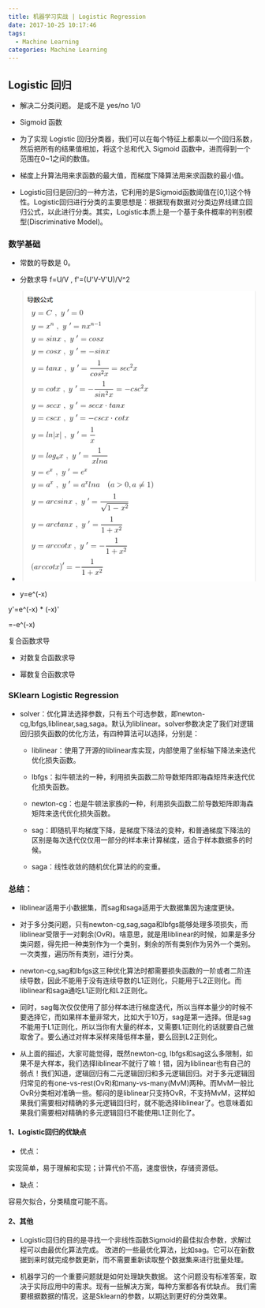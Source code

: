 ```yaml
---
title: 机器学习实战 | Logistic Regression
date: 2017-10-25 10:17:46
tags:
  - Machine Learning
categories: Machine Learning
---
```

## Logistic 回归

- 解决二分类问题。 是或不是 yes/no 1/0

- Sigmoid 函数

- 为了实现 Logistic 回归分类器，我们可以在每个特征上都乘以一个回归系数，然后把所有的结果值相加，将这个总和代入 Sigmoid 函数中，进而得到一个范围在0~1之间的数值。

- 梯度上升算法用来求函数的最大值，而梯度下降算法用来求函数的最小值。

- Logistic回归是回归的一种方法，它利用的是Sigmoid函数阈值在[0,1]这个特性。Logistic回归进行分类的主要思想是：根据现有数据对分类边界线建立回归公式，以此进行分类。其实，Logistic本质上是一个基于条件概率的判别模型(Discriminative Model)。

### 数学基础

- 常数的导数是 0。

- 分数求导 f=U/V , f'=(U'V-V'U)/V^2

- ![求导公式](logistic-regression/y.png)

- y=e^(-x)

 y'=e^(-x) * (-x)'

   =-e^(-x)

   复合函数求导

- 对数复合函数求导

- 幂数复合函数求导


### SKlearn Logistic Regression

- solver：优化算法选择参数，只有五个可选参数，即newton-cg,lbfgs,liblinear,sag,saga。默认为liblinear。solver参数决定了我们对逻辑回归损失函数的优化方法，有四种算法可以选择，分别是：

  - liblinear：使用了开源的liblinear库实现，内部使用了坐标轴下降法来迭代优化损失函数。

  - lbfgs：拟牛顿法的一种，利用损失函数二阶导数矩阵即海森矩阵来迭代优化损失函数。

  - newton-cg：也是牛顿法家族的一种，利用损失函数二阶导数矩阵即海森矩阵来迭代优化损失函数。

  - sag：即随机平均梯度下降，是梯度下降法的变种，和普通梯度下降法的区别是每次迭代仅仅用一部分的样本来计算梯度，适合于样本数据多的时候。

  - saga：线性收敛的随机优化算法的的变重。

### 总结：
- liblinear适用于小数据集，而sag和saga适用于大数据集因为速度更快。

- 对于多分类问题，只有newton-cg,sag,saga和lbfgs能够处理多项损失，而liblinear受限于一对剩余(OvR)。啥意思，就是用liblinear的时候，如果是多分类问题，得先把一种类别作为一个类别，剩余的所有类别作为另外一个类别。一次类推，遍历所有类别，进行分类。

- newton-cg,sag和lbfgs这三种优化算法时都需要损失函数的一阶或者二阶连续导数，因此不能用于没有连续导数的L1正则化，只能用于L2正则化。而liblinear和saga通吃L1正则化和L2正则化。

- 同时，sag每次仅仅使用了部分样本进行梯度迭代，所以当样本量少的时候不要选择它，而如果样本量非常大，比如大于10万，sag是第一选择。但是sag不能用于L1正则化，所以当你有大量的样本，又需要L1正则化的话就要自己做取舍了。要么通过对样本采样来降低样本量，要么回到L2正则化。

- 从上面的描述，大家可能觉得，既然newton-cg, lbfgs和sag这么多限制，如果不是大样本，我们选择liblinear不就行了嘛！错，因为liblinear也有自己的弱点！我们知道，逻辑回归有二元逻辑回归和多元逻辑回归。对于多元逻辑回归常见的有one-vs-rest(OvR)和many-vs-many(MvM)两种。而MvM一般比OvR分类相对准确一些。郁闷的是liblinear只支持OvR，不支持MvM，这样如果我们需要相对精确的多元逻辑回归时，就不能选择liblinear了。也意味着如果我们需要相对精确的多元逻辑回归不能使用L1正则化了。


#### 1、Logistic回归的优缺点

  -  优点：

   实现简单，易于理解和实现；计算代价不高，速度很快，存储资源低。

  -  缺点：

   容易欠拟合，分类精度可能不高。

#### 2、其他

  -  Logistic回归的目的是寻找一个非线性函数Sigmoid的最佳拟合参数，求解过程可以由最优化算法完成。
    改进的一些最优化算法，比如sag。它可以在新数据到来时就完成参数更新，而不需要重新读取整个数据集来进行批量处理。

  -  机器学习的一个重要问题就是如何处理缺失数据。
    这个问题没有标准答案，取决于实际应用中的需求。现有一些解决方案，每种方案都各有优缺点。
    我们需要根据数据的情况，这是Sklearn的参数，以期达到更好的分类效果。
